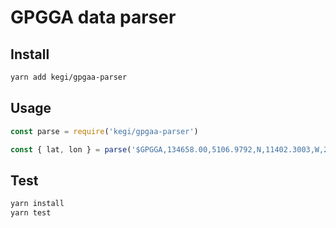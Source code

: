 # GPGGA data parser

## Install
```bash
yarn add kegi/gpgaa-parser
```

## Usage
```javascript
const parse = require('kegi/gpgaa-parser')

const { lat, lon } = parse('$GPGGA,134658.00,5106.9792,N,11402.3003,W,2,09,1.0,1048.47,M,-16.27,M,08,AAAA*60')
```

## Test
```bash
yarn install
yarn test
```